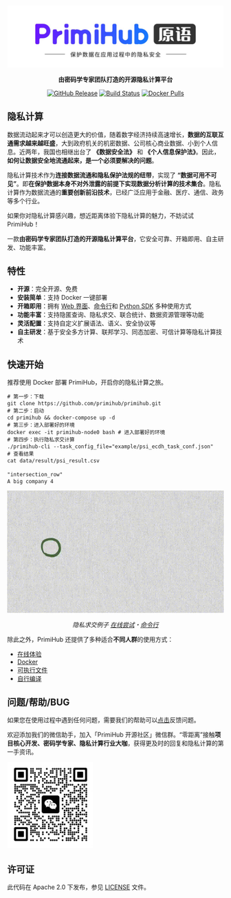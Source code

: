 <p align="center">
  <img src="https://raw.githubusercontent.com/helloprimihub/img/main/readme/header.jpeg" alt="Header">
  <br>

  <p align="center"><strong>由密码学专家团队打造的开源隐私计算平台</strong></p>

  <p align="center">
    <a href="https://github.com/primihub/primihub/releases"><img src="https://img.shields.io/github/v/release/primihub/primihub?style=flat-square" alt="GitHub Release"></a>
    <a href="https://github.com/primihub/primihub/actions/workflows/main.yml"><img src="https://img.shields.io/github/actions/workflow/status/primihub/primihub/main.yml?logo=github&style=flat-square" alt="Build Status"></a>
    <a href="https://hub.docker.com/r/primihub/primihub-node"><img src="https://img.shields.io/docker/pulls/primihub/primihub-node?style=flat-square" alt="Docker Pulls"></a>
  </p>

</p>


隐私计算
-------

数据流动起来才可以创造更大的价值，随着数字经济持续高速增长，**数据的互联互通需求越来越旺盛**，大到政府机关的机密数据、公司核心商业数据、小到个人信息。近两年，我国也相继出台了 **《数据安全法》** 和 **《个人信息保护法》**。因此，**如何让数据安全地流通起来，是一个必须要解决的问题**。

隐私计算技术作为**连接数据流通和隐私保护法规的纽带**，实现了 **“数据可用不可见”**。即**在保护数据本身不对外泄露的前提下实现数据分析计算的技术集合**。隐私计算作为数据流通的**重要创新前沿技术**，已经广泛应用于金融、医疗、通信、政务等多个行业。

如果你对隐私计算感兴趣，想近距离体验下隐私计算的魅力，不妨试试 PrimiHub！

一款**由密码学专家团队打造的开源隐私计算平台**，它安全可靠、开箱即用、自主研发、功能丰富。

特性
---

* **开源**：完全开源、免费
* **安装简单**：支持 Docker 一键部署
* **开箱即用**：拥有 [Web 界面](https://github.com/primihub/primihub-platform)、[命令行](https://docs.primihub.com/docs/category/%E5%88%9B%E5%BB%BA%E4%BB%BB%E5%8A%A1)和 [Python SDK](https://docs.primihub.com/docs/category/python-sdk-client) 多种使用方式
* **功能丰富**：支持隐匿查询、隐私求交、联合统计、数据资源管理等功能
* **灵活配置**：支持自定义扩展语法、语义、安全协议等
* **自主研发**：基于安全多方计算、联邦学习、同态加密、可信计算等隐私计算技术


快速开始
-------

推荐使用 Docker 部署 PrimiHub，开启你的隐私计算之旅。

```
# 第一步：下载
git clone https://github.com/primihub/primihub.git
# 第二步：启动
cd primihub && docker-compose up -d
# 第三步：进入部署好的环境
docker exec -it primihub-node0 bash # 进入部署好的环境
# 第四步：执行隐私求交计算
./primihub-cli --task_config_file="example/psi_ecdh_task_conf.json"
# 查看结果
cat data/result/psi_result.csv

"intersection_row"
A big company 4
```

<p align="center"><img src="https://raw.githubusercontent.com/helloprimihub/img/main/readme/kt.gif" width=700 alt="PSI"></p>

<p align="center"><em>隐私求交例子 <a href="https://docs.primihub.com/docs/quick-start-platform/">在线尝试</a>・<a href="https://docs.primihub.com/docs/advance-usage/create-tasks/psi-task/">命令行</a></em></p>


除此之外，PrimiHub 还提供了多种适合**不同人群**的使用方式：

* [在线体验](https://docs.primihub.com/docs/quick-start-platform/)
* [Docker](https://docs.primihub.com/docs/advance-usage/start/quick-start)
* [可执行文件](https://docs.primihub.com/docs/advance-usage/start/start-nodes)
* [自行编译](https://docs.primihub.com/docs/advance-usage/start/build)


问题/帮助/BUG
------------

如果您在使用过程中遇到任何问题，需要我们的帮助可以[点击](https://github.com/primihub/primihub/issues/new/choose)反馈问题。

欢迎添加我们的微信助手，加入「PrimiHub 开源社区」微信群。“零距离”接触**项目核心开发、密码学专家、隐私计算行业大咖**，获得更及时的回复和隐私计算的第一手资讯。

![](https://github.com/primihub/primihub/raw/develop/doc/wechat.jpeg)

许可证
-----

此代码在 Apache 2.0 下发布，参见 [LICENSE](https://github.com/primihub/primihub/blob/develop/LICENSE) 文件。
